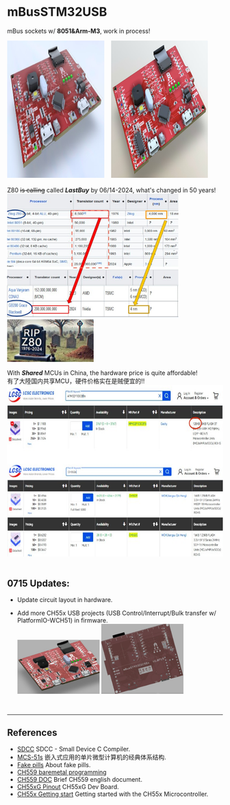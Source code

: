 # mBusSTM32USB
mBus sockets w/ **8051&Arm-M3**, work in process!

<img src="pic/mBusSTM32USB_0608.jpg" height=320 width=45%> &nbsp;&nbsp; <img src="pic/mBusSTM32USB_0607.jpg" height=320 width=45%>
<br>
<br>
Z80 ~~is calling~~ called **_LastBuy_** by 06/14-2024, what's changed in 50 years!<br>
<img src="pic/Z80vsGB200.jpg" width=400 > <img src="pic/Z80-RIP2024.jpg"  width=40%  >


With **_Shared_** MCUs in China, the hardware price is quite affordable!<br>
有了大陸国内共享MCU，硬件价格实在是贼便宜的!!<br>
<img src="pic/LCSC_CH552APM32.jpg" height=400 >
<br>
<br>

## 0715 Updates:
- Update circuit layout in hardware. <br>
- Add more CH55x USB projects (USB Control/Interrupt/Bulk transfer w/ PlatformIO-WCH51) in firmware. <br>
  <img src="pic/mBusSTM32CH55x_0715Top.jpg" width=40% >  <img src="pic/mBusSTM32Ch55x_0715Bottom.jpg" width=40% > <br>

  <br>
---


## References <br>

- [SDCC](https://sdcc.sourceforge.net/) SDCC - Small Device C Compiler. <br>
- [MCS-51s](https://github.com/SoCXin/MCS-51) 嵌入式应用的单片微型计算机的经典体系结构. <br> 
- [Fake pills](https://github.com/keirf/Greaseweazle/wiki/STM32-Fakes) About fake pills. <br>
- [CH559 baremetal programming](https://kprasadvnsi.com/tags/ch559/)
- [CH559 DOC](https://kprasadvnsi.github.io/CH559_Doc_English/docs/16-usb/) Brief CH559 english document.
- [CH55xG Pinout](https://oshwlab.com/wagiminator/ch55xg-development-board) CH55xG Dev Board.
- [CH55x Getting start](https://rabid-inventor.blogspot.com/2020/05/getting-started-with-ch55x.html) Getting started with the CH55x Microcontroller.
